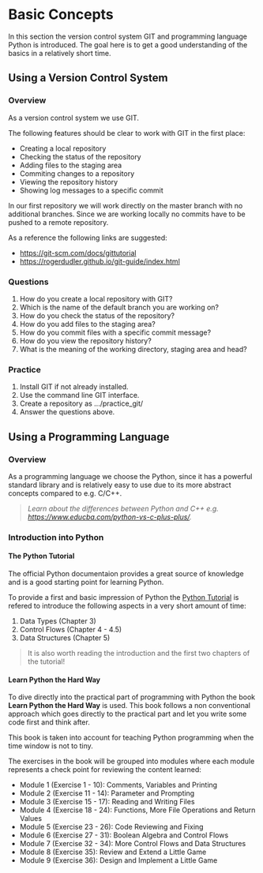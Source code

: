 # Basic Concepts

In this section the version control system GIT and programming language Python is introduced.
The goal here is to get a good understanding of the basics in a relatively short time.

## Using a Version Control System

### Overview

As a version control system we use GIT.

The following features should be clear to work with GIT in the first place:

* Creating a local repository
* Checking the status of the repository
* Adding files to the staging area
* Commiting changes to a repository
* Viewing the repository history
* Showing log messages to a specific commit

In our first repository we will work directly on the master branch with no 
additional branches. Since we are working locally no commits have to be pushed to a remote repository.

As a reference the following links are suggested: 
* https://git-scm.com/docs/gittutorial
* https://rogerdudler.github.io/git-guide/index.html

### Questions

1. How do you create a local repository with GIT?
1. Which is the name of the default branch you are working on?
1. How do you check the status of the repository?
1. How do you add files to the staging area?
1. How do you commit files with a specific commit message?
1. How do you view the repository history?
1. What is the meaning of the working directory, staging area and head?

### Practice

1. Install GIT if not already installed.
2. Use the command line GIT interface.
3. Create a repository as .../practice_git/
4. Answer the questions above.

## Using a Programming Language

### Overview

As a programming language we choose the Python, since it has a powerful standard library and is relatively easy to use due to its more abstract concepts compared to e.g. C/C++.

> _Learn about the differences between Python and C++ e.g. https://www.educba.com/python-vs-c-plus-plus/._

### Introduction into Python

#### The Python Tutorial

The official Python documentaion provides a great source of knowledge and is a good starting point for learning Python.

To provide a first and basic impression of Python the [Python Tutorial](https://docs.python.org/3/tutorial/index.html) is refered to introduce the following aspects in a very short amount of time:

1. Data Types (Chapter 3)
2. Control Flows (Chapter 4 - 4.5)
3. Data Structures (Chapter 5)

> It is also worth reading the introduction and the first two chapters of the tutorial!  

#### Learn Python the Hard Way

To dive directly into the practical part of programming with Python the book __Learn Python the Hard Way__ is used. This book follows a non conventional approach which goes directly to the practical part and let you write some code first and think after.  

This book is taken into account for teaching Python programming when the time window is not to tiny.

The exercises in the book will be grouped into modules where each module represents a check point for reviewing the content learned:

* Module 1 (Exercise 1 - 10): Comments, Variables and Printing
* Module 2 (Exercise 11 - 14): Parameter and Prompting
* Module 3 (Exercise 15 - 17): Reading and Writing Files
* Module 4 (Exercise 18 - 24): Functions, More File Operations and Return Values
* Module 5 (Exercise 23 - 26): Code Reviewing and Fixing
* Module 6 (Exercise 27 - 31): Boolean Algebra and Control Flows
* Module 7 (Exercise 32 - 34): More Control Flows and Data Structures
* Module 8 (Exercise 35): Review and Extend a Little Game
* Module 9 (Exercise 36): Design and Implement a Little Game
